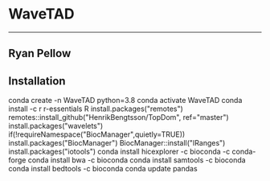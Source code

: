 WaveTAD
========

----

## Ryan Pellow ##

Installation
------------

conda create -n WaveTAD python=3.8
conda activate WaveTAD
conda install -c r r-essentials
R
install.packages("remotes")
remotes::install_github("HenrikBengtsson/TopDom", ref="master")
install.packages("wavelets")
if(!requireNamespace("BiocManager",quietly=TRUE))
	install.packages("BiocManager")
BiocManager::install("IRanges")
install.packages("iotools")
conda install hicexplorer -c bioconda -c conda-forge
conda install bwa -c bioconda
conda install samtools -c bioconda
conda install bedtools -c bioconda
conda update pandas

